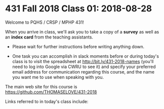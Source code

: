 # 431 Fall 2018 Class 01: 2018-08-28

Welcome to PQHS / CRSP / MPHP 431!

When you arrive in class, we'll ask you to take a copy of a **survey** as well as an **index card** from the teaching assistants. 
- Please wait for further instructions before writing anything down.

- One task you can accomplish in slack moments before or during today's class is to visit the spreadsheet at http://bit.ly/431-2018-names (you'll need to log into Google via CWRU to see it) and specify your preferred email address for communication regarding this course, and the name you want me to use when speaking with you.

The main web site for this course is https://github.com/THOMASELOVE/431-2018

Links referred to in today's class include:

